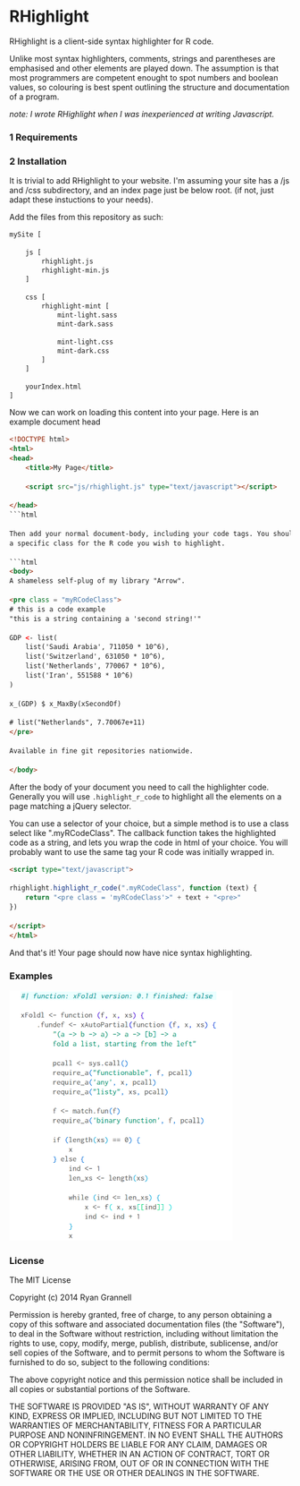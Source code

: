
RHighlight
================

RHighlight is a client-side syntax highlighter for R code.

Unlike most syntax highlighters, comments, strings and parentheses are emphasised and
other elements are played down. The assumption is that most programmers are competent
enought to spot numbers and boolean values, so colouring is best spent
outlining the structure and documentation of a program.

*note: I wrote RHighlight when I was inexperienced at writing Javascript.*

### 1 Requirements



### 2 Installation

It is trivial to add RHighlight to your website. I'm assuming your site has a /js and /css
subdirectory, and an index page just be below root. (if not, just adapt these instuctions
to your needs).

Add the files from this repository as such:

```
mySite [

	js [
		rhighlight.js
		rhighlight-min.js
	]

	css [
		rhighlight-mint [
			mint-light.sass
			mint-dark.sass

			mint-light.css
			mint-dark.css
		]
	]

	yourIndex.html
]
```
Now we can work on loading this content into your page. Here is an example
document head

```html
<!DOCTYPE html>
<html>
<head>
	<title>My Page</title>

	<script src="js/rhighlight.js" type="text/javascript"></script>

</head>
```html

Then add your normal document-body, including your code tags. You should use
a specific class for the R code you wish to highlight.

```html
<body>
A shameless self-plug of my library "Arrow".

<pre class = "myRCodeClass">
# this is a code example
"this is a string containing a 'second string!'"

GDP <- list(
	list('Saudi Arabia', 711050 * 10^6),
	list('Switzerland', 631050 * 10^6),
	list('Netherlands', 770067 * 10^6),
	list('Iran', 551588 * 10^6)
)

x_(GDP) $ x_MaxBy(xSecondOf)

# list("Netherlands", 7.70067e+11)
</pre>

Available in fine git repositories nationwide.

</body>
```
After the body of your document you need to call the highlighter code. Generally you
will use `.highlight_r_code` to highlight all the elements on a page matching a jQuery
selector.

You can use a selector of your choice, but a simple method is to use a class select
like ".myRCodeClass". The callback function takes the highlighted code as a string,
and lets you wrap the code in html of your choice.  You will probably want to use the
same tag your R code was initially wrapped in.

```html
<script type="text/javascript">

rhighlight.highlight_r_code(".myRCodeClass", function (text) {
	return "<pre class = 'myRCodeClass'>" + text + "<pre>"
})

</script>
</html>
```

And that's it! Your page should now have nice syntax highlighting.

### Examples

<img src = "example.png"  width ="400">

### License

The MIT License

Copyright (c) 2014 Ryan Grannell

Permission is hereby granted, free of charge, to any person obtaining a copy of this software and associated documentation files (the "Software"), to deal in the Software without restriction, including without limitation the rights to use, copy, modify, merge, publish, distribute, sublicense, and/or sell copies of the Software, and to permit persons to whom the Software is furnished to do so, subject to the following conditions:

The above copyright notice and this permission notice shall be included in all copies or substantial portions of the Software.

THE SOFTWARE IS PROVIDED "AS IS", WITHOUT WARRANTY OF ANY KIND, EXPRESS OR IMPLIED, INCLUDING BUT NOT LIMITED TO THE WARRANTIES OF MERCHANTABILITY, FITNESS FOR A PARTICULAR PURPOSE AND NONINFRINGEMENT. IN NO EVENT SHALL THE AUTHORS OR COPYRIGHT HOLDERS BE LIABLE FOR ANY CLAIM, DAMAGES OR OTHER LIABILITY, WHETHER IN AN ACTION OF CONTRACT, TORT OR OTHERWISE, ARISING FROM, OUT OF OR IN CONNECTION WITH THE SOFTWARE OR THE USE OR OTHER DEALINGS IN THE SOFTWARE.
